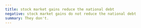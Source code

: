```yaml
---
title: stock market gains reduce the national debt
negative: stock market gains do not reduce the national debt
summary: They don't.
---
```


